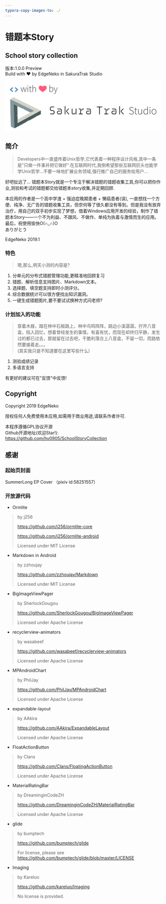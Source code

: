 ```yaml
---
typora-copy-images-to: ./
---
```


# 错题本Story

## School story collection

版本:1.0.0 Preview  
Build with ❤ by EdgeNeko in SakuraTrak Studio

![build with love by SakuraTrak Studio](build.png)

## 简介

> Developers中一直盛传着Unix哲学,它代表着一种程序设计风格,其中一条是"只做一件事并把它做好".在互联网时代,我倒希望那些互联网巨头也能学学Unix哲学...不要一味地扩展业务领域,强行推广自己的服务给用户...  

好吧扯远了... 错题本Story就是一个专注于解决错题的错题收集工具,你可以把你作业,测验和考试的错题都交给错题本story收集,并定期回顾.  

本应用的作者是一个高中学渣 + 强迫症晚期患者 + 懒癌患者(误), 一直想找一个方便、纯净、无广告的错题收集工具，但奈何等了很久都没有等到。但是我没有放弃治疗，用自己的双手初步实现了梦想，借着Windows应用开发的经验，制作了错题本Story——一个不为利益、不跟风、不做作、单纯为执着与激情而生的应用。  
最后，祝使用愉快O(∩_∩)O  
ありがとう  

EdgeNeko 2019.1  

### 特色

> 嗯,那么,明天小测的内容是?  

1. 分单元的分布式错题管理功能,更精准地回顾复习  
2. 错题、解析信息支持图片、Markdown文本。  
3. 选择题、填空题支持即时小测评分。  
4. 综合数据统计可以很方便找出知识漏洞。  
5. 一键生成错题图片,要不要试试换种方式问老师?    


### 计划加入的功能

> 穿着木屐，踏在林中石板路上，林中鸟鸣阵阵，路边小溪潺潺。拧开八音盒，陷入回忆，想着曾经发生的事情，有喜有忧，而现在却终归平静，发生过的都已过去，那就留在过去吧，干脆利落合上八音盒，不留一切，而路依然要接着走。。。  
> (其实我只是不知道要在这里写些什么)

1. 测验成绩记录  
2. 多语言支持  

有更好的建议可在"反馈"中反馈!



## Copyright

Copyright 2019 EdgeNeko

授权任何人免费使用本应用,如需用于商业用途,请联系作者许可.

本程序遵循GPL协议开源  
Github开源地址(欢迎Star!): https://github.com/hv0905/SchoolStoryCollection

## 感谢

### 起始页封面

SummerLong EP Cover （pixiv id:58251557）  

### 开放源代码

* Ormlite

> by j256
>
> https://github.com/j256/ormlite-core
>
> https://github.com/j256/ormlite-android
>
> Licensed under MIT License

* Markdown in Android

> by zzhoujay
>
> https://github.com/zzhoujay/Markdown
>
> Licensed under MIT License

* BigImageViewPager

> by SherlockGougou
>
> https://github.com/SherlockGougou/BigImageViewPager
>
> Licensed under Apache License

* recyclerview-animators

> by wasabeef
>
> https://github.com/wasabeef/recyclerview-animators
>
> Licensed under Apache License

* MPAndroidChart

> by PhilJay
>
> https://github.com/PhilJay/MPAndroidChart
>
> Licensed under Apache License

* expandable-layout

> by AAkira
>
> https://github.com/AAkira/ExpandableLayout
>
> Licensed under Apache License

* FloatActionButton

> by Clans
>
> https://github.com/Clans/FloatingActionButton
>
> Licensed under Apache License

* MaterialRatingBar

> by DreaminginCodeZH
>
> https://github.com/DreaminginCodeZH/MaterialRatingBar
>
> Licensed under Apache License

* glide

> by bumptech
>
> https://github.com/bumptech/glide
>
> For license, please see https://github.com/bumptech/glide/blob/master/LICENSE

* Imaging

> by Kareluo
>
> https://github.com/kareluo/Imaging
>
> No license is provided.